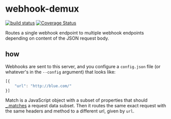 # webhook-demux

[![build status](https://secure.travis-ci.org/mapbox/webhook-demux.png)](http://travis-ci.org/mapbox/webhook-demux) [![Coverage Status](https://coveralls.io/repos/mapbox/webhook-demux/badge.png)](https://coveralls.io/r/mapbox/webhook-demux)

Routes a single webhook endpoint to multiple webhook endpoints
depending on content of the JSON request body.

## how

Webhooks are sent to this server, and you configure a `config.json`
file (or whatever's in the `--config` argument) that looks like:

```js
[{
    "url": "http://blue.com/"
}]
```

Match is a JavaScript object with a subset of properties that should
[_.matches](http://underscorejs.org/#matches) a request data
subset. Then it routes the same exact request with the same headers
and method to a different url, given by `url`.
